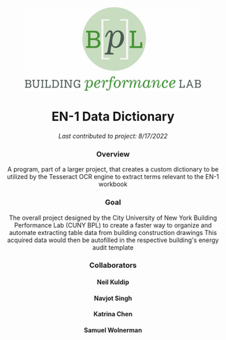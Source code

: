 <div align="center">
<img src="https://github.com/neil-kuldip/EN-1_Data_Dictionary/blob/main/bpl.jpg?raw=true" alt="CUNY BPL Logo" width="80%">
	    
<h1> EN-1 Data Dictionary </h1> 
<em>Last contributed to project: 8/17/2022</em>

<h3>Overview</h3>
A program, part of a larger project, that creates a custom dictionary to be utilized by the Tesseract OCR engine to extract terms relevant to the EN-1 workbook

<h3> Goal</h3>
The overall project designed by the City University of New York Building Performance Lab (CUNY BPL) to create a faster way to organize and automate extracting table data from building construction drawings
This acquired data would then be autofilled in the respective building's energy audit template

<h3>Collaborators</h3> 
	<h4>Neil Kuldip</h4>
	<h4>Navjot Singh</h4>
	<h4>Katrina Chen</h4>
	<h4>Samuel Wolnerman</h4>

</div>
